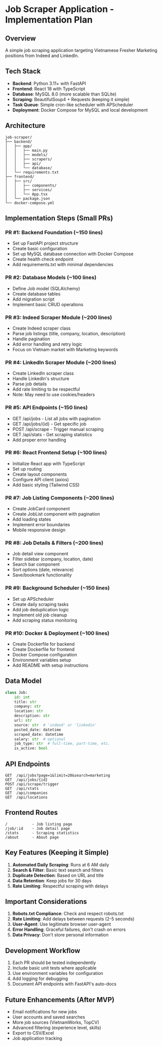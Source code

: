 # Job Scraper Application - Implementation Plan

## Overview
A simple job scraping application targeting Vietnamese Fresher Marketing positions from Indeed and LinkedIn.

## Tech Stack
- **Backend**: Python 3.11+ with FastAPI
- **Frontend**: React 18 with TypeScript
- **Database**: MySQL 8.0 (more scalable than SQLite)
- **Scraping**: BeautifulSoup4 + Requests (keeping it simple)
- **Task Queue**: Simple cron-like scheduler with APScheduler
- **Deployment**: Docker Compose for MySQL and local development

## Architecture
```
job-scraper/
├── backend/
│   ├── app/
│   │   ├── main.py
│   │   ├── models/
│   │   ├── scrapers/
│   │   ├── api/
│   │   └── database/
│   └── requirements.txt
├── frontend/
│   ├── src/
│   │   ├── components/
│   │   ├── services/
│   │   └── App.tsx
│   └── package.json
└── docker-compose.yml
```

## Implementation Steps (Small PRs)

### PR #1: Backend Foundation (~150 lines)
- Set up FastAPI project structure
- Create basic configuration
- Set up MySQL database connection with Docker Compose
- Create health check endpoint
- Add requirements.txt with minimal dependencies

### PR #2: Database Models (~100 lines)
- Define Job model (SQLAlchemy)
- Create database tables
- Add migration script
- Implement basic CRUD operations

### PR #3: Indeed Scraper Module (~200 lines)
- Create Indeed scraper class
- Parse job listings (title, company, location, description)
- Handle pagination
- Add error handling and retry logic
- Focus on Vietnam market with Marketing keywords

### PR #4: LinkedIn Scraper Module (~200 lines)
- Create LinkedIn scraper class
- Handle LinkedIn's structure
- Parse job details
- Add rate limiting to be respectful
- Note: May need to use cookies/headers

### PR #5: API Endpoints (~150 lines)
- GET /api/jobs - List all jobs with pagination
- GET /api/jobs/{id} - Get specific job
- POST /api/scrape - Trigger manual scraping
- GET /api/stats - Get scraping statistics
- Add proper error handling

### PR #6: React Frontend Setup (~100 lines)
- Initialize React app with TypeScript
- Set up routing
- Create layout components
- Configure API client (axios)
- Add basic styling (Tailwind CSS)

### PR #7: Job Listing Components (~200 lines)
- Create JobCard component
- Create JobList component with pagination
- Add loading states
- Implement error boundaries
- Mobile responsive design

### PR #8: Job Details & Filters (~200 lines)
- Job detail view component
- Filter sidebar (company, location, date)
- Search bar component
- Sort options (date, relevance)
- Save/bookmark functionality

### PR #9: Background Scheduler (~150 lines)
- Set up APScheduler
- Create daily scraping tasks
- Add job deduplication logic
- Implement old job cleanup
- Add scraping status monitoring

### PR #10: Docker & Deployment (~100 lines)
- Create Dockerfile for backend
- Create Dockerfile for frontend
- Docker Compose configuration
- Environment variables setup
- Add README with setup instructions

## Data Model

```python
class Job:
    id: int
    title: str
    company: str
    location: str
    description: str
    url: str
    source: str  # 'indeed' or 'linkedin'
    posted_date: datetime
    scraped_date: datetime
    salary: str  # optional
    job_type: str  # full-time, part-time, etc.
    is_active: bool
```

## API Endpoints

```
GET  /api/jobs?page=1&limit=20&search=marketing
GET  /api/jobs/{id}
POST /api/scrape/trigger
GET  /api/stats
GET  /api/companies
GET  /api/locations
```

## Frontend Routes

```
/           - Job listing page
/job/:id    - Job detail page
/stats      - Scraping statistics
/about      - About page
```

## Key Features (Keeping it Simple)

1. **Automated Daily Scraping**: Runs at 6 AM daily
2. **Search & Filter**: Basic text search and filters
3. **Duplicate Detection**: Based on URL and title
4. **Data Retention**: Keep jobs for 30 days
5. **Rate Limiting**: Respectful scraping with delays

## Important Considerations

1. **Robots.txt Compliance**: Check and respect robots.txt
2. **Rate Limiting**: Add delays between requests (2-5 seconds)
3. **User-Agent**: Use legitimate browser user-agent
4. **Error Handling**: Graceful failures, don't crash on errors
5. **Data Privacy**: Don't store personal information

## Development Workflow

1. Each PR should be tested independently
2. Include basic unit tests where applicable
3. Use environment variables for configuration
4. Add logging for debugging
5. Document API endpoints with FastAPI's auto-docs

## Future Enhancements (After MVP)

- Email notifications for new jobs
- User accounts and saved searches
- More job sources (VietnamWorks, TopCV)
- Advanced filtering (experience level, skills)
- Export to CSV/Excel
- Job application tracking
